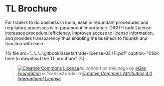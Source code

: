 # TL Brochure

For traders to do business in India, ease in redundant procedures and regulatory processes is of paramount importance. DIGIT-Trade License increases procedural efficiency, improves access to license information, and provides transparency thus enabling the business to flourish and function with ease.

{% file src="../../../.gitbook/assets/trade-license-03 \(1\).pdf" caption="Click here to download the TL brochure" %}





> [![Creative Commons License](https://i.creativecommons.org/l/by/4.0/80x15.png)_​_](http://creativecommons.org/licenses/by/4.0/)_All content on this page by_ [_eGov Foundation_](https://egov.org.in/) _is licensed under a_ [_Creative Commons Attribution 4.0 International License_](http://creativecommons.org/licenses/by/4.0/)_._

